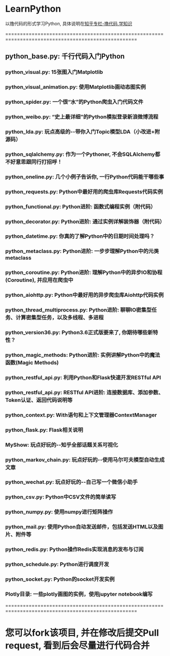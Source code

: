 # LearnPython
以撸代码的形式学习Python, 具体说明在[知乎专栏-撸代码,学知识](https://zhuanlan.zhihu.com/pythoner)  

===================================================================================================
## python_base.py: 千行代码入门Python

### python_visual.py: 15张图入门Matplotlib

### python_visual_animation.py: 使用Matplotlib画动态图实例

### python_spider.py: 一个很“水”的Python爬虫入门代码文件

### python_weibo.py: “史上最详细”的Python模拟登录新浪微博流程

### python_lda.py: 玩点高级的--带你入门Topic模型LDA（小改进+附源码）

### python_sqlalchemy.py: 作为一个Pythoner, 不会SQLAlchemy都不好意思跟同行打招呼！

### python_oneline.py: 几个小例子告诉你, 一行Python代码能干哪些事

### python_requests.py: Python中最好用的爬虫库Requests代码实例

### python_functional.py: Python进阶: 函数式编程实例（附代码）

### python_decorator.py: Python进阶: 通过实例详解装饰器（附代码）

### python_datetime.py: 你真的了解Python中的日期时间处理吗？

### python_metaclass.py: Python进阶: 一步步理解Python中的元类metaclass

### python_coroutine.py: Python进阶: 理解Python中的异步IO和协程(Coroutine), 并应用在爬虫中

### python_aiohttp.py: Python中最好用的异步爬虫库Aiohttp代码实例

### python_thread_multiprocess.py: Python进阶: 聊聊IO密集型任务、计算密集型任务，以及多线程、多进程

### python_version36.py: Python3.6正式版要来了, 你期待哪些新特性？

### python_magic_methods: Python进阶: 实例讲解Python中的魔法函数(Magic Methods)

### python_restful_api.py: 利用Python和Flask快速开发RESTful API

### python_restful_api.py: RESTful API进阶: 连接数据库、添加参数、Token认证、返回代码说明等

### python_context.py: With语句和上下文管理器ContextManager

### python_flask.py: Flask相关说明

### MyShow: 玩点好玩的--知乎全部话题关系可视化

### python_markov_chain.py: 玩点好玩的--使用马尔可夫模型自动生成文章

### python_wechat.py: 玩点好玩的--自己写一个微信小助手

### python_csv.py: Python中CSV文件的简单读写  

### python_numpy.py: 使用numpy进行矩阵操作

### python_mail.py: 使用Python自动发送邮件，包括发送HTML以及图片、附件等

### python_redis.py: Python操作Redis实现消息的发布与订阅

### python_schedule.py: Python进行调度开发

### python_socket.py: Python的socket开发实例

### Plotly目录: 一些plotly画图的实例，使用jupyter notebook编写

===================================================================================================

# 您可以fork该项目, 并在修改后提交Pull request, 看到后会尽量进行代码合并
